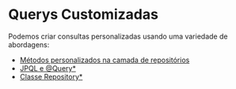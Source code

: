 # Querys Customizadas

Podemos criar consultas personalizadas usando uma variedade de abordagens:

- [Métodos personalizados na camada de repositórios](./querys-customizadas/metodos-camada-repository.md)
- [JPQL e @Query\*](./querys-customizadas/jpql.md)
- [Classe Repository\*](#)
